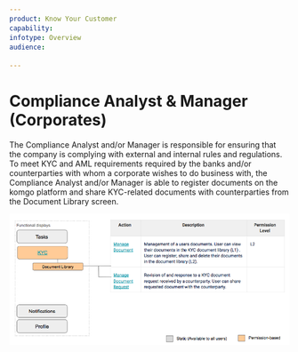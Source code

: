 ```yaml
---
product: Know Your Customer
capability: 
infotype: Overview
audience:

---
```


# Compliance Analyst &amp; Manager \(Corporates\)

The Compliance Analyst and/or Manager is responsible for ensuring that the company is complying with external and internal rules and regulations. To meet KYC and AML requirements required by the banks and/or counterparties with whom a corporate wishes to do business with, the Compliance Analyst and/or Manager is able to register documents on the komgo platform and share KYC-related documents with counterparties from the Document Library screen.

![](/assets/user_manual_6.png)